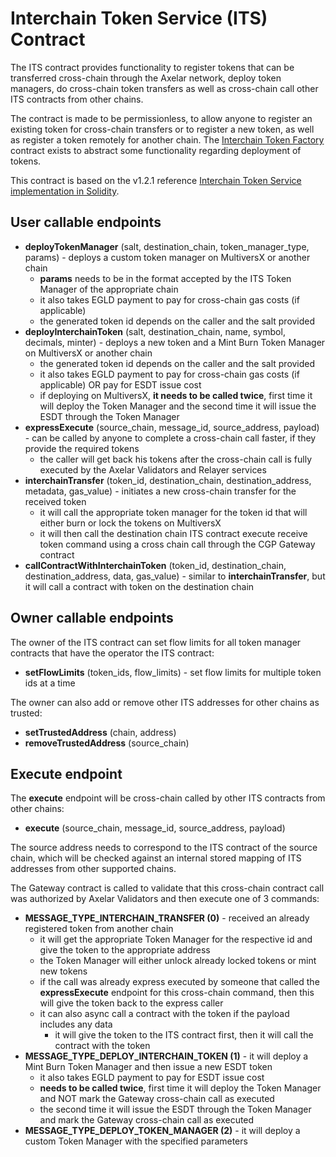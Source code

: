 # Interchain Token Service (ITS) Contract

The ITS contract provides functionality to register tokens that can be transferred cross-chain through the Axelar network,
deploy token managers, do cross-chain token transfers as well as cross-chain call other ITS contracts from other chains.

The contract is made to be permissionless, to allow anyone to register an existing token for cross-chain transfers or to register
a new token, as well as register a token remotely for another chain. The [Interchain Token Factory](../interchain-token-factory) contract exists
to abstract some functionality regarding deployment of tokens.  

This contract is based on the v1.2.1 reference [Interchain Token Service implementation in Solidity](https://github.com/axelarnetwork/interchain-token-service/blob/v1.2.1/contracts/InterchainTokenService.sol).

## User callable endpoints
- **deployTokenManager** (salt, destination_chain, token_manager_type, params) - deploys a custom token manager on MultiversX or another chain
  - **params** needs to be in the format accepted by the ITS Token Manager of the appropriate chain
  - it also takes EGLD payment to pay for cross-chain gas costs (if applicable)
  - the generated token id depends on the caller and the salt provided
- **deployInterchainToken** (salt, destination_chain, name, symbol, decimals, minter) - deploys a new token and a Mint Burn Token Manager on MultiversX or another chain
  - the generated token id depends on the caller and the salt provided
  - it also takes EGLD payment to pay for cross-chain gas costs (if applicable) OR pay for ESDT issue cost
  - if deploying on MultiversX, **it needs to be called twice**, first time it will deploy the Token Manager and the second time it will issue the ESDT through the Token Manager
- **expressExecute** (source_chain, message_id, source_address, payload) - can be called by anyone to complete a cross-chain call faster, if they provide the required tokens
  - the caller will get back his tokens after the cross-chain call is fully executed by the Axelar Validators and Relayer services
- **interchainTransfer** (token_id, destination_chain, destination_address, metadata, gas_value) - initiates a new cross-chain transfer for the received token
  - it will call the appropriate token manager for the token id that will either burn or lock the tokens on MultiversX
  - it will then call the destination chain ITS contract execute receive token command using a cross chain call through the CGP Gateway contract
- **callContractWithInterchainToken** (token_id, destination_chain, destination_address, data, gas_value) - similar to **interchainTransfer**, but it will call a contract with token on the destination chain

## Owner callable endpoints
The owner of the ITS contract can set flow limits for all token manager contracts that have the operator the ITS contract:
- **setFlowLimits** (token_ids, flow_limits) - set flow limits for multiple token ids at a time

The owner can also add or remove other ITS addresses for other chains as trusted:
- **setTrustedAddress** (chain, address)
- **removeTrustedAddress** (source_chain)

## Execute endpoint

The **execute** endpoint will be cross-chain called by other ITS contracts from other chains:
- **execute** (source_chain, message_id, source_address, payload)

The source address needs to correspond to the ITS contract of the source chain, which will be checked against an internal stored mapping of ITS addresses from other supported chains. 

The Gateway contract is called to validate that this cross-chain contract call was authorized by Axelar Validators and then execute one of 3 commands:
- **MESSAGE_TYPE_INTERCHAIN_TRANSFER (0)** - received an already registered token from another chain
  - it will get the appropriate Token Manager for the respective id and give the token to the appropriate address
  - the Token Manager will either unlock already locked tokens or mint new tokens
  - if the call was already express executed by someone that called the **expressExecute** endpoint for this cross-chain command,
    then this will give the token back to the express caller
  - it can also async call a contract with the token if the payload includes any data
    - it will give the token to the ITS contract first, then it will call the contract with the token
- **MESSAGE_TYPE_DEPLOY_INTERCHAIN_TOKEN (1)** - it will deploy a Mint Burn Token Manager and then issue a new ESDT token
  - it also takes EGLD payment to pay for ESDT issue cost
  - **needs to be called twice**, first time it will deploy the Token Manager and NOT mark the Gateway cross-chain call as executed
  - the second time it will issue the ESDT through the Token Manager and mark the Gateway cross-chain call as executed
- **MESSAGE_TYPE_DEPLOY_TOKEN_MANAGER (2)** - it will deploy a custom Token Manager with the specified parameters
